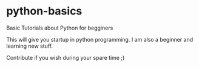 # python-basics
Basic Tutorials about Python for begginers


This will give you startup in python programming. I am also a beginner and learning new stuff.

Contribute if you wish during your spare time ;)

